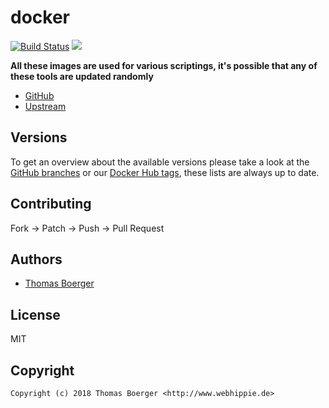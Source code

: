 # docker

[![Build Status](https://cloud.drone.io/api/badges/toolhippie/docker/status.svg)](https://cloud.drone.io/toolhippie/docker)
[![](https://images.microbadger.com/badges/image/toolhippie/docker:latest.svg)](https://microbadger.com/images/toolhippie/docker:latest "Get your own image badge on microbadger.com")

**All these images are used for various scriptings, it's possible that any of these tools are updated randomly**

* [GitHub](https://github.com/toolhippie/docker)
* [Upstream](https://github.com/docker/docker-ce)


## Versions

To get an overview about the available versions please take a look at the [GitHub branches](https://github.com/toolhippie/docker/branches/all) or our [Docker Hub tags](https://hub.docker.com/r/toolhippie/docker/tags/), these lists are always up to date.


## Contributing

Fork -> Patch -> Push -> Pull Request


## Authors

* [Thomas Boerger](https://github.com/tboerger)


## License

MIT


## Copyright

```
Copyright (c) 2018 Thomas Boerger <http://www.webhippie.de>
```
